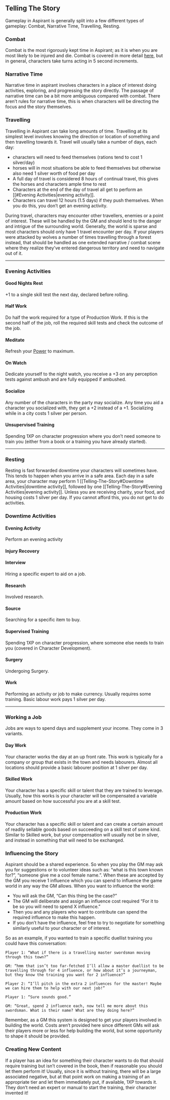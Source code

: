 ## Telling The Story
Gameplay in Aspirant is generally split into a few different types of gameplay: Combat, Narrative Time, Travelling, Resting.

### Combat
Combat is the most rigorously kept time in Aspirant; as it is when you are most likely to be injured and die. Combat is covered in more detail [here](Combat), but in general, characters take turns acting in 5 second increments. 

### Narrative Time
Narrative time in aspirant involves characters in a place of interest doing activities, exploring, and progressing the story directly. The passage of narrative time can be a bit more ambiguous compared with combat. There aren’t rules for narrative time, this is when characters will be directing the focus and the story themselves.

### Travelling
Travelling in Aspirant can take long amounts of time. Travelling at its simplest level involves knowing the direction or location of something and then travelling towards it. Travel will usually take a number of days, each day:
- characters will need to feed themselves (rations tend to cost 1 silver/day)
- horses will in most situations be able to feed themselves but otherwise also need 1 silver worth of food per day
- A full day of travel is considered 8 hours of continual travel, this gives the horses and characters ample time to rest
- Characters at the end of the day of travel all get to perform an [[#Evening Activities|evening activity]].
- Characters can travel 12 hours (1.5 days) if they push themselves. When you do this, you don’t get an evening activity.

During travel, characters may encounter other travellers, enemies or a point of interest. These will be handled by the GM and should lend to the danger and intrigue of the surrounding world. Generally, the world is sparse and most characters should only have 1 travel encounter per day. If your players were attacked by wolves a number of times travelling through a forest instead, that should be handled as one extended narrative / combat scene where they realize they’ve entered dangerous territory and need to navigate out of it.

---

### Evening Activities
#### Good Nights Rest
+1 to a single skill test the next day, declared before rolling.
#### Half Work
Do half the work required for a type of Production Work. If this is the second half of the job, roll the required skill tests and check the outcome of the job.
#### Meditate
Refresh your [Power](Stats#Power) to maximum.
#### On Watch
Dedicate yourself to the night watch, you receive a +3 on any perception tests against ambush and are fully equipped if ambushed. 
#### Socialize
Any number of the characters in the party may socialize. Any time you aid a character you socialized with, they get a +2 instead of a +1. Socializing while in a city costs 1 silver per person.
#### Unsupervised Training
Spending 1XP on character progression where you don’t need someone to train you (either from a book or a training you have already started).  

---

### Resting
Resting is fast forwarded downtime your characters will sometimes have. This tends to happen when you arrive in a safe area. Each day in a safe area, your character may perform 1 [[Telling-The-Story#Downtime Activities|downtime activity]], followed by one [[Telling-The-Story#Evening Activities|evening activity]]. Unless you are receiving charity, your food, and housing costs 1 silver per day. If you cannot afford this, you do not get to do activities.

### Downtime Activities
#### Evening Activity
Perform an evening activity
#### Injury Recovery
#### Interview
Hiring a specific expert to aid on a job.
#### Research
Involved research.
#### Source
Searching for a specific item to buy.
#### Supervised Training
Spending 1XP on character progression, where someone else needs to train you (covered in Character Development).
#### Surgery
Undergoing Surgery.
#### Work
Performing an activity or job to make currency. Usually requires some training. Basic labour work pays 1 silver per day.

---

### Working a Job
Jobs are ways to spend days and supplement your income. They come in 3 variants.

#### Day Work
Your character works the day at an up front rate. This work is typically for a company or group that exists in the town and needs labourers. Almost all locations should provide a basic labourer position at 1 silver per day.

#### Skilled Work
Your character has a specific skill or talent that they are trained to leverage. Usually, how this works is your character will be compensated a variable amount based on how successful you are at a skill test.

#### Production Work
Your character has a specific skill or talent and can create a certain amount of readily sellable goods based on succeeding on a skill test of some kind. Similar to Skilled work, but your compensation will usually not be in silver, and instead in something that will need to be exchanged.

### Influencing the Story
Aspirant should be a shared experience. So when you play the GM may ask you for suggestions or to volunteer ideas such as: “what is this town known for?”, “someone give me a cool female name.”. When these are accepted by the GM you receive 1 influence which you can spend to influence the game world in any way the GM allows. When you want to influence the world:
- You will ask the GM, “Can this thing be the case?” 
- The GM will deliberate and assign an influence cost required “For it to be so you will need to spend X influence.”  
- Then you and any players who want to contribute can spend the required influence to make this happen.
- If you don’t have the influence, feel free to try to negotiate for something similarly useful to your character or of interest.

So as an example, if you wanted to train a specific duellist training you could have this conversation:

```
Player 1: “What if there is a travelling master swordsman moving through this town?” 

GM: “hmm that isn’t too far-fetched I’ll allow a master duellist to be travelling through for 4 influence, or how about it’s a journeyman, but they know the training you want for 2 influence?”

Player 2: “I’ll pitch in the extra 2 influences for the master! Maybe we can hire them to help with our next job!”

Player 1: “Sure sounds good.”

GM: “Great, spend 2 influence each, now tell me more about this swordsman. What is their name? What are they doing here?” 
```

Remember, as a GM this system is designed to get your players involved in building the world. Costs aren’t provided here since different GMs will ask their players more or less for help building the world, but some opportunity to shape it should be provided.

### Creating New Content
If a player has an idea for something their character wants to do that should require training but isn’t covered in the book, then if reasonable you should let them perform it! Usually, since it is without training, there will be a large associated negative, but at that point work on making a training of an appropriate tier and let them immediately put, if available, 1XP towards it. They don’t need an expert or manual to start the training, their character invented it!